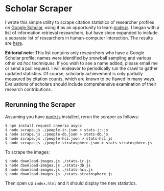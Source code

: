 Scholar Scraper
===============

I wrote this simple utility to scrape citation statistics of researcher profiles on [Google Scholar](http://scholar.google.com/), using it as an opportunity to learn [node.js](http://nodejs.org/). I began with a list of information retrieval researchers, but have since expanded to include a separate list of researchers in human-computer interaction. The results are [here](http://lintool.github.io/scholar-scraper/).

**Editorial note**: This list contains only researchers who have a Google Scholar profile; names were identified by snowball sampling and various other *ad hoc* techniques. If you wish to see a name added, please email me or send a pull request. I will endeavor to periodically run the crawl to gather updated statistics. Of course, scholarly achievement is only partially measured by citation counts, which are known to be flawed in many ways. Evaluations of scholars should include comprehensive examination of their research contributions.

Rerunning the Scraper
---------------------

Assuming you have [node.js](http://nodejs.org/) installed, rerun the scraper as follows:

```
$ npm install request cheerio async
$ node scrape.js ./people-ir.json > stats-ir.js
$ node scrape.js ./people-db.json > stats-db.js
$ node scrape.js ./people-hci.json > stats-hci.js
$ node scrape.js ./people-stratosphere.json > stats-stratosphere.js
```

To scrape the images:

```
$ node download-images.js ./stats-ir.js
$ node download-images.js ./stats-db.js
$ node download-images.js ./stats-hci.js
$ node download-images.js ./stats-stratosphere.js
```

Then open up `index.html` and it should display the new statistics.


